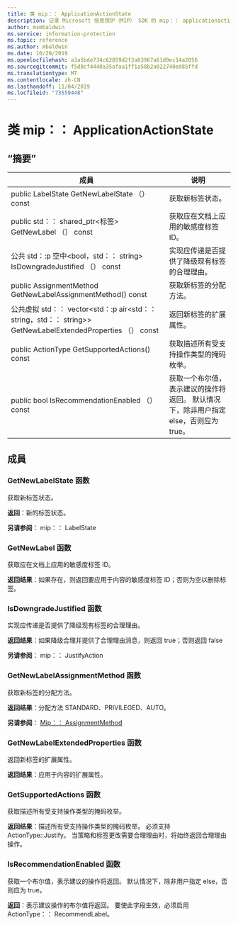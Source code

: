 ```yaml
---
title: 类 mip：： ApplicationActionState
description: 记录 Microsoft 信息保护（MIP） SDK 的 mip：： applicationactionstate 类。
author: msmbaldwin
ms.service: information-protection
ms.topic: reference
ms.author: mbaldwin
ms.date: 10/29/2019
ms.openlocfilehash: a3a5bde734c62859d2f2a03967a61d9ec14a2056
ms.sourcegitcommit: f5d8cf4440a35afaa1ff1a58b2a022740ed85ffd
ms.translationtype: MT
ms.contentlocale: zh-CN
ms.lasthandoff: 11/04/2019
ms.locfileid: "73559448"
---
```

# <a name="class-mipapplicationactionstate"></a>类 mip：： ApplicationActionState 
  
## <a name="summary"></a>“摘要”
 成員                        | 说明                                
--------------------------------|---------------------------------------------
public LabelState GetNewLabelState （） const  |  获取新标签状态。
public std：： shared_ptr\<标签\> GetNewLabel （） const  |  获取应在文档上应用的敏感度标签 ID。
公共 std：:p 空中\<bool，std：： string\> IsDowngradeJustified （） const  |  实现应传递是否提供了降级现有标签的合理理由。
public AssignmentMethod GetNewLabelAssignmentMethod() const  |  获取新标签的分配方法。
公共虚拟 std：： vector\<std：:p air\<std：： string，std：： string\>\> GetNewLabelExtendedProperties （） const  |  返回新标签的扩展属性。
public ActionType GetSupportedActions() const  |  获取描述所有受支持操作类型的掩码枚举。
public bool IsRecommendationEnabled （） const  |  获取一个布尔值，表示建议的操作将返回。 默认情况下，除非用户指定 else，否则应为 true。
  
## <a name="members"></a>成員
  
### <a name="getnewlabelstate-function"></a>GetNewLabelState 函数
获取新标签状态。

  
**返回**：新的标签状态。 
  
**另请参阅**： mip：： LabelState
  
### <a name="getnewlabel-function"></a>GetNewLabel 函数
获取应在文档上应用的敏感度标签 ID。

  
**返回结果**：如果存在，则返回要应用于内容的敏感度标签 ID；否则为空以删除标签。
  
### <a name="isdowngradejustified-function"></a>IsDowngradeJustified 函数
实现应传递是否提供了降级现有标签的合理理由。

  
**返回结果**：如果降级合理并提供了合理理由消息，则返回 true；否则返回 false 
  
**另请参阅**： mip：： JustifyAction
  
### <a name="getnewlabelassignmentmethod-function"></a>GetNewLabelAssignmentMethod 函数
获取新标签的分配方法。

  
**返回结果**：分配方法 STANDARD、PRIVILEGED、AUTO。 
  
**另请参阅**： [Mip：： AssignmentMethod](mip-enums-and-structs.md#assignmentmethod-enum)
  
### <a name="getnewlabelextendedproperties-function"></a>GetNewLabelExtendedProperties 函数
返回新标签的扩展属性。

  
**返回结果**：应用于内容的扩展属性。
  
### <a name="getsupportedactions-function"></a>GetSupportedActions 函数
获取描述所有受支持操作类型的掩码枚举。

  
**返回结果**：描述所有受支持操作类型的掩码枚举。
必须支持 ActionType::Justify。 当策略和标签更改需要合理理由时，将始终返回合理理由操作。
  
### <a name="isrecommendationenabled-function"></a>IsRecommendationEnabled 函数
获取一个布尔值，表示建议的操作将返回。 默认情况下，除非用户指定 else，否则应为 true。

  
**返回**：表示建议操作的布尔值将返回。
要使此字段生效，必须启用 ActionType：： RecommendLabel。